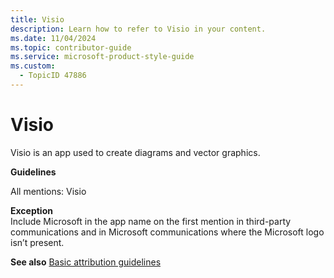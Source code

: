 ```yaml
---
title: Visio
description: Learn how to refer to Visio in your content.
ms.date: 11/04/2024
ms.topic: contributor-guide
ms.service: microsoft-product-style-guide
ms.custom:
  - TopicID 47886
---
```



# Visio

Visio is an app used to create diagrams and vector graphics.  

**Guidelines**  

All mentions: Visio  

**Exception**  
Include Microsoft in the app name on the first mention in third-party communications and in Microsoft communications where the Microsoft logo isn’t present.  

**See also** [Basic attribution guidelines](~\product-and-feature-names\basic-attribution-guidelines.md)  